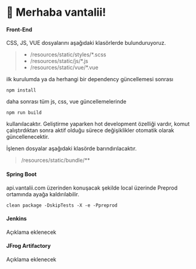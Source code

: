 # 🚀 Merhaba vantalii!

#### Front-End
CSS, JS, VUE dosyalarını aşağıdaki klasörlerde bulunduruyoruz.

>- /resources/static/styles/*.scss
>- /resources/static/js/*.js
>- /resources/static/vue/*.vue

ilk kurulumda ya da herhangi bir dependency güncellemesi sonrası

```
npm install
```

daha sonrası tüm js, css, vue güncellemelerinde 

```
npm run build
```

kullanılacaktır. Geliştirme yaparken hot development özelliği vardır, komut çalıştırdıktan sonra aktif olduğu sürece değişiklikler otomatik olarak güncellenecektir.

İşlenen dosyalar aşağıdaki klasörde barındırılacaktır. 
 
> /resources/static/bundle/**



#### Spring Boot

api.vantalii.com üzerinden konuşacak şekilde local üzerinde Preprod ortamında ayağa kaldırılabilir.

```
clean package -DskipTests -X -e -Ppreprod
```

#### Jenkins
Açıklama eklenecek

#### JFrog Artifactory
Açıklama eklenecek